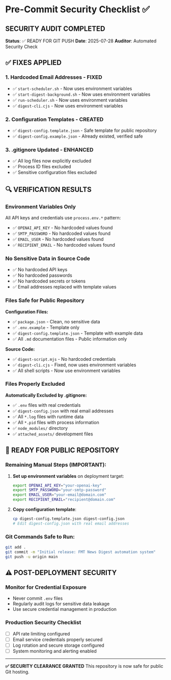 # Pre-Commit Security Checklist ✅

## SECURITY AUDIT COMPLETED
**Status**: ✅ READY FOR GIT PUSH
**Date**: 2025-07-28
**Auditor**: Automated Security Check

## ✅ FIXES APPLIED

### 1. Hardcoded Email Addresses - FIXED
- ✅ `start-scheduler.sh` - Now uses environment variables
- ✅ `start-digest-background.sh` - Now uses environment variables
- ✅ `run-scheduler.sh` - Now uses environment variables  
- ✅ `digest-cli.cjs` - Now uses environment variables

### 2. Configuration Templates - CREATED
- ✅ `digest-config.template.json` - Safe template for public repository
- ✅ `digest-config.example.json` - Already existed, verified safe

### 3. .gitignore Updated - ENHANCED
- ✅ All log files now explicitly excluded
- ✅ Process ID files excluded
- ✅ Sensitive configuration files excluded

## 🔍 VERIFICATION RESULTS

### Environment Variables Only
All API keys and credentials use `process.env.*` pattern:
- ✅ `OPENAI_API_KEY` - No hardcoded values found
- ✅ `SMTP_PASSWORD` - No hardcoded values found
- ✅ `EMAIL_USER` - No hardcoded values found  
- ✅ `RECIPIENT_EMAIL` - No hardcoded values found

### No Sensitive Data in Source Code
- ✅ No hardcoded API keys
- ✅ No hardcoded passwords
- ✅ No hardcoded secrets or tokens
- ✅ Email addresses replaced with template values

### Files Safe for Public Repository
**Configuration Files:**
- ✅ `package.json` - Clean, no sensitive data
- ✅ `.env.example` - Template only
- ✅ `digest-config.template.json` - Template with example data
- ✅ All `.md` documentation files - Public information only

**Source Code:**
- ✅ `digest-script.mjs` - No hardcoded credentials
- ✅ `digest-cli.cjs` - Fixed, now uses environment variables
- ✅ All shell scripts - Now use environment variables

### Files Properly Excluded
**Automatically Excluded by .gitignore:**
- ✅ `.env` files with real credentials
- ✅ `digest-config.json` with real email addresses  
- ✅ All `*.log` files with runtime data
- ✅ All `*.pid` files with process information
- ✅ `node_modules/` directory
- ✅ `attached_assets/` development files

## 🚀 READY FOR PUBLIC REPOSITORY

### Remaining Manual Steps (IMPORTANT):
1. **Set up environment variables** on deployment target:
   ```bash
   export OPENAI_API_KEY="your-openai-key"
   export SMTP_PASSWORD="your-smtp-password" 
   export EMAIL_USER="your-email@domain.com"
   export RECIPIENT_EMAIL="recipient@domain.com"
   ```

2. **Copy configuration template**:
   ```bash
   cp digest-config.template.json digest-config.json
   # Edit digest-config.json with real email addresses
   ```

### Git Commands Safe to Run:
```bash
git add .
git commit -m "Initial release: FMT News Digest automation system"
git push -u origin main
```

## ⚠️ POST-DEPLOYMENT SECURITY

### Monitor for Credential Exposure
- Never commit `.env` files
- Regularly audit logs for sensitive data leakage
- Use secure credential management in production

### Production Security Checklist
- [ ] API rate limiting configured
- [ ] Email service credentials properly secured
- [ ] Log rotation and secure storage configured
- [ ] System monitoring and alerting enabled

---

**✅ SECURITY CLEARANCE GRANTED**
This repository is now safe for public Git hosting.